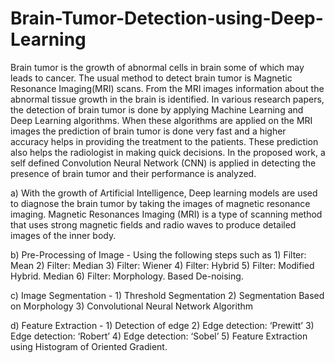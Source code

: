 # Brain-Tumor-Detection-using-Deep-Learning
Brain tumor is the growth of abnormal cells in brain some of which may leads to cancer. The usual method to detect brain tumor is Magnetic Resonance Imaging(MRI) scans. From the MRI images information about the abnormal tissue growth in the brain is identified. In various research papers, the detection of brain tumor is done by applying Machine Learning and Deep Learning algorithms. When these algorithms are applied on the MRI images the prediction of brain tumor is done very fast and a higher accuracy helps in providing the treatment to the patients. These prediction also helps the radiologist in making quick decisions. In the proposed work, a self defined Convolution Neural Network (CNN) is applied in detecting the presence of brain tumor and their performance is analyzed. 



a) With the growth of Artificial Intelligence, Deep learning models are used to diagnose the brain tumor by taking
the images of magnetic resonance imaging. Magnetic Resonances Imaging (MRI) is a type of scanning method
that uses strong magnetic fields and radio waves to produce detailed images of the inner body.

b) Pre-Processing of Image - Using the following steps such as 
                              1) Filter: Mean 
                              2) Filter: Median 
                              3) Filter: Wiener 
                              4) Filter: Hybrid 
                              5) Filter: Modified Hybrid. Median 
                              6) Filter: Morphology. Based De-noising.

c) Image Segmentation - 1) Threshold Segmentation 
                        2) Segmentation Based on Morphology
                        3) Convolutional Neural Network Algorithm

d) Feature Extraction - 
                        1) Detection of edge 
                        2) Edge detection: ‘Prewitt’ 
                        3) Edge detection: ‘Robert’ 
                        4) Edge detection: ‘Sobel’ 
                        5) Feature Extraction using Histogram of Oriented Gradient.
